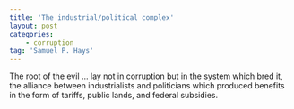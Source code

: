 ```yaml
---
title: 'The industrial/political complex'
layout: post
categories:
    - corruption
tag: 'Samuel P. Hays'
---
```


The root of the evil … lay not in corruption but in the system which bred it, the alliance between industrialists and politicians which produced benefits in the form of tariffs, public lands, and federal subsidies.